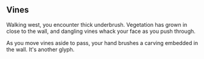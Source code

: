 ## Vines

Walking west, you encounter thick underbrush. Vegetation has grown in close to the wall, and dangling vines whack your face as you push through.

As you move vines aside to pass, your hand brushes a carving embedded in the wall. It's another glyph.

<Item id="7" />

<Page url="6" instructions="Another puzzler. Your guidebook provides another clue: '3: Machine Learning can help you predict the prevalence of this kind of species.'" action="Walk south" condition="7" />
